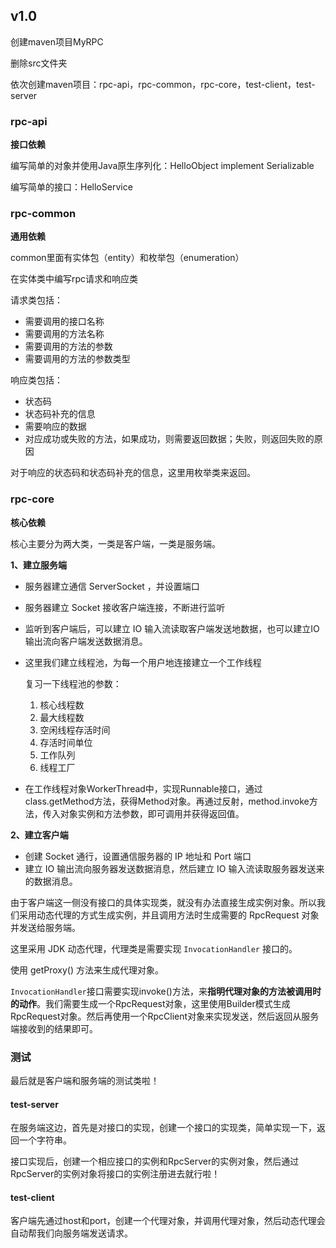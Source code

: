 ## v1.0

创建maven项目MyRPC

删除src文件夹

依次创建maven项目：rpc-api，rpc-common，rpc-core，test-client，test-server

### rpc-api

**接口依赖**

编写简单的对象并使用Java原生序列化：HelloObject implement Serializable

编写简单的接口：HelloService

### rpc-common

**通用依赖**

common里面有实体包（entity）和枚举包（enumeration）

在实体类中编写rpc请求和响应类

请求类包括：
- 需要调用的接口名称
- 需要调用的方法名称
- 需要调用的方法的参数
- 需要调用的方法的参数类型

响应类包括：
- 状态码
- 状态码补充的信息
- 需要响应的数据
- 对应成功或失败的方法，如果成功，则需要返回数据；失败，则返回失败的原因

对于响应的状态码和状态码补充的信息，这里用枚举类来返回。

### rpc-core

**核心依赖**

核心主要分为两大类，一类是客户端，一类是服务端。

**1、建立服务端**

- 服务器建立通信 ServerSocket ，并设置端口

- 服务器建立 Socket 接收客户端连接，不断进行监听

- 监听到客户端后，可以建立 IO 输入流读取客户端发送地数据，也可以建立IO输出流向客户端发送数据消息。

- 这里我们建立线程池，为每一个用户地连接建立一个工作线程

  复习一下线程池的参数：

  1. 核心线程数
  2. 最大线程数
  3. 空闲线程存活时间
  4. 存活时间单位
  5. 工作队列
  6. 线程工厂

- 在工作线程对象WorkerThread中，实现Runnable接口，通过class.getMethod方法，获得Method对象。再通过反射，method.invoke方法，传入对象实例和方法参数，即可调用并获得返回值。

**2、建立客户端**

- 创建 Socket 通行，设置通信服务器的 IP 地址和 Port 端口
- 建立 IO 输出流向服务器发送数据消息，然后建立 IO 输入流读取服务器发送来的数据消息。

由于客户端这一侧没有接口的具体实现类，就没有办法直接生成实例对象。所以我们采用动态代理的方式生成实例，并且调用方法时生成需要的 RpcRequest 对象并发送给服务端。

这里采用 JDK 动态代理，代理类是需要实现 `InvocationHandler` 接口的。

使用 getProxy() 方法来生成代理对象。

`InvocationHandler`接口需要实现invoke()方法，来**指明代理对象的方法被调用时的动作**。我们需要生成一个RpcRequest对象，这里使用Builder模式生成RpcRequest对象。然后再使用一个RpcClient对象来实现发送，然后返回从服务端接收到的结果即可。

### 测试

最后就是客户端和服务端的测试类啦！

#### test-server

在服务端这边，首先是对接口的实现，创建一个接口的实现类，简单实现一下，返回一个字符串。

接口实现后，创建一个相应接口的实例和RpcServer的实例对象，然后通过RpcServer的实例对象将接口的实例注册进去就行啦！

#### test-client

客户端先通过host和port，创建一个代理对象，并调用代理对象，然后动态代理会自动帮我们向服务端发送请求。
